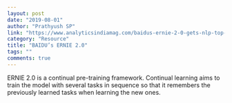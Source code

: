 ```yaml
---
layout: post
date: "2019-08-01"
author: "Prathyush SP"
link: "https://www.analyticsindiamag.com/baidus-ernie-2-0-gets-nlp-top-honours-eclipses-bert-xlnet/"
category: "Resource"
title: "BAIDU’s ERNIE 2.0"
tags: ""
comments: true
---
```

ERNIE 2.0 is a continual pre-training framework. Continual learning aims to train the model with several tasks in sequence so that it remembers the previously learned tasks when learning the new ones. 